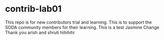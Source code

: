 # contrib-lab01
This repo is for new contributors trial and learning. This is to support the SODA community members for their learning.
This is a test Jasmine
Change
Thank you arish and shruti
hihihihi
